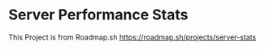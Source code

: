 # Server Performance Stats 
This Project is from Roadmap.sh
https://roadmap.sh/projects/server-stats

